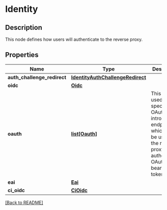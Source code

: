 # Identity

## Description

This node defines how users will authenticate to the reverse proxy.


## Properties

Name | Type | Description | Notes
------------ | ------------- | ------------- | -------------
**auth\_challenge\_redirect** | [**IdentityAuthChallengeRedirect**](IdentityAuthChallengeRedirect.md) |  | [optional] 
**oidc** | [**Oidc**](Oidc.md) |  | [optional] 
**oauth** | [**list[Oauth]**](Oauth.md) | This node is used to specify OAuth introspection endpoints which can be used by the reverse proxy to authenticate OAuth bearer tokens. | [optional] 
**eai** | [**Eai**](Eai.md) |  | [optional] 
**ci\_oidc** | [**CiOidc**](CiOidc.md) |  | [optional] 

[[Back to README]](../README.md)



